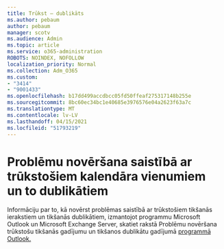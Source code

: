 ```yaml
---
title: Trūkst — dublikāts
ms.author: pebaum
author: pebaum
manager: scotv
ms.audience: Admin
ms.topic: article
ms.service: o365-administration
ROBOTS: NOINDEX, NOFOLLOW
localization_priority: Normal
ms.collection: Adm_O365
ms.custom:
- "3414"
- "9001433"
ms.openlocfilehash: b17dd499accdbcc05fd50ffeaf275317148b255e
ms.sourcegitcommit: 8bc60ec34bc1e40685e3976576e04a2623f63a7c
ms.translationtype: MT
ms.contentlocale: lv-LV
ms.lasthandoff: 04/15/2021
ms.locfileid: "51793219"
---
```

# <a name="troubleshooting-missing-and-duplicate-calendar-items"></a>Problēmu novēršana saistībā ar trūkstošiem kalendāra vienumiem un to dublikātiem

Informāciju par to, kā novērst problēmas saistībā ar trūkstošiem tikšanās ierakstiem un tikšanās dublikātiem, izmantojot programmu Microsoft Outlook un Microsoft Exchange Server, skatiet rakstā Problēmu novēršana trūkstošu tikšanās gadījumu un tikšanos dublikātu gadījumā [programmā Outlook.](https://support.microsoft.com/help/890436/how-to-troubleshoot-missing-and-duplicate-appointments-in-outlook)